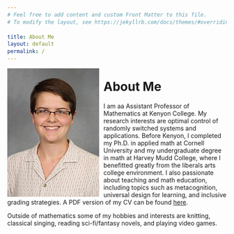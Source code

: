 ```yaml
---
# Feel free to add content and custom Front Matter to this file.
# To modify the layout, see https://jekyllrb.com/docs/themes/#overriding-theme-defaults

title: About Me
layout: default
permalink: /
---
```


<img style="float: left; padding-right:10px" src="assets/gee-marissa.jpg" alt="Picture of Marissa Gee, a white woman in her twenties with short brown hair.">

# About Me
I am aa Assistant Professor of Mathematics at Kenyon College. My research interests are optimal control of randomly switched systems and applications. Before Kenyon, I completed my Ph.D. in applied math at Cornell University and my undergraduate degree in math at Harvey Mudd College, where I benefitted greatly from the liberals arts college environment. I also passionate about teaching and math education, including topics such as metacognition, universal design for learning, and inclusive grading strategies. A PDF version of my CV can be found 
[here](assets/Gee_CV_10-24-23.pdf). 


Outside of mathematics some of my hobbies and interests are knitting, classical singing, reading sci-fi/fantasy novels, and playing video games.